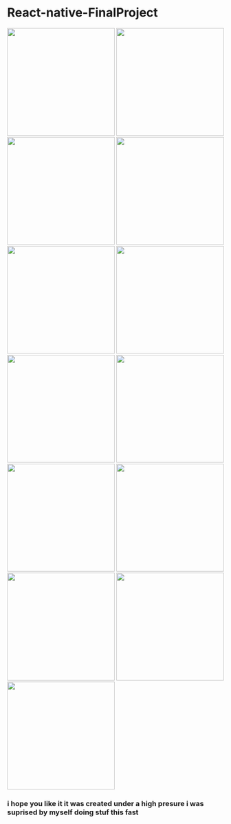 # React-native-FinalProject

<img src="Screenshots/1.png" data-canonical-src="Screenshots/1.png" width="250" />
<img src="Screenshots/2.png" data-canonical-src="Screenshots/2.png" width="250" />
<img src="Screenshots/3.png" data-canonical-src="Screenshots/3.png" width="250" />
<img src="Screenshots/4.png" data-canonical-src="Screenshots/4.png" width="250" />
<img src="Screenshots/5.png" data-canonical-src="Screenshots/5.png" width="250" />
<img src="Screenshots/6.png" data-canonical-src="Screenshots/6.png" width="250" />
<img src="Screenshots/7.png" data-canonical-src="./Screenshots/7.png" width="250" />
<img src="Screenshots/8.png" data-canonical-src="./Screenshots/8.png" width="250" />
<img src="Screenshots/9.png" data-canonical-src="./Screenshots/9.png" width="250" />
<img src="Screenshots/10.png" data-canonical-src="./Screenshots/10.png" width="250" />
<img src="Screenshots/11.png" data-canonical-src="./Screenshots/11.png" width="250" />
<img src="Screenshots/12.png" data-canonical-src="./Screenshots/12.png" width="250" />
<img src="Screenshots/13.png" data-canonical-src="./Screenshots/13.png" width="250" />

### i hope you like it it was created under a high presure i was suprised by myself doing stuf this fast
